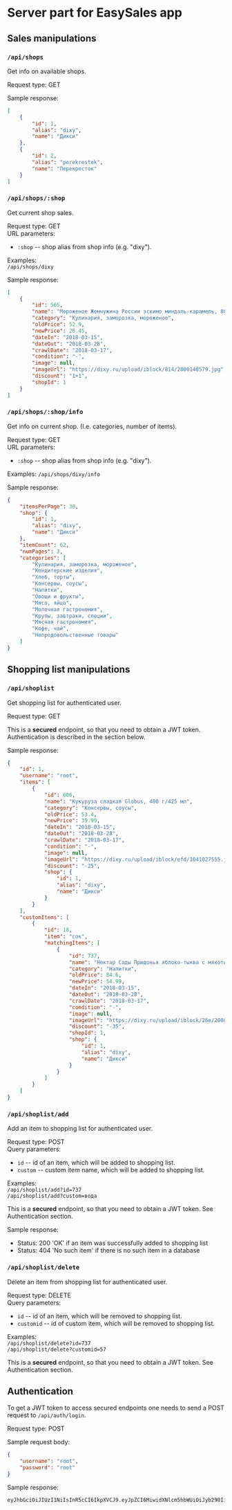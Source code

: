 # Server part for EasySales app

## Sales manipulations

### `/api/shops` 
Get info on available shops.

Request type: GET

Sample response:
```json
[
    {
        "id": 1,
        "alias": "dixy",
        "name": "Дикси"
    },
    {
        "id": 2,
        "alias": "perekrestok",
        "name": "Перекресток"
    }
]
```

### `/api/shops/:shop` 
Get current shop sales.

Request type: GET\
URL parameters:
* `:shop` -- shop alias from shop info (e.g. "dixy").

Examples:\
`/api/shops/dixy`

Sample response:
```json
[
    {
        "id": 565,
        "name": "Мороженое Жемчужина России эскимо миндаль-карамель, 80 г",
        "category": "Кулинария, заморозка, мороженое",
        "oldPrice": 52.9,
        "newPrice": 26.45,
        "dateIn": "2018-03-15",
        "dateOut": "2018-03-28",
        "crawlDate": "2018-03-17",
        "condition": "-",
        "image": null,
        "imageUrl": "https://dixy.ru/upload/iblock/814/2000148579.jpg",
        "discount": "1+1",
        "shopId": 1
    }
]
``` 

### `/api/shops/:shop/info`
Get info on current shop. (I.e. categories, number of items).

Request type: GET\
URL parameters:
* `:shop` -- shop alias from shop info (e.g. "dixy").

Examples:
`/api/shops/dixy/info`

Sample response:
```json
{
    "itemsPerPage": 30,
    "shop": {
        "id": 1,
        "alias": "dixy",
        "name": "Дикси"
    },
    "itemCount": 62,
    "numPages": 3,
    "categories": [
        "Кулинария, заморозка, мороженое",
        "Кондитерские изделия",
        "Хлеб, торты",
        "Консервы, соусы",
        "Напитки",
        "Овощи и фрукты",
        "Мясо, яйцо",
        "Молочная гастрономия",
        "Крупы, завтраки, специи",
        "Мясная гастрономия",
        "Кофе, чай",
        "Непродовольственные товары"
    ]
}
```

## Shopping list manipulations

### `/api/shoplist`
Get shopping list for authenticated user.

Request type: GET

This is a **secured** endpoint, so that you need to obtain
a JWT token. Authentication is described in the section below.

Sample response:
```json
{
    "id": 1,
    "username": "root",
    "items": [
        {
            "id": 606,
            "name": "Кукуруза сладкая Globus, 400 г/425 мл",
            "category": "Консервы, соусы",
            "oldPrice": 53.4,
            "newPrice": 39.99,
            "dateIn": "2018-03-15",
            "dateOut": "2018-03-28",
            "crawlDate": "2018-03-17",
            "condition": "-",
            "image": null,
            "imageUrl": "https://dixy.ru/upload/iblock/efd/1041027555.jpg",
            "discount": "-25",
            "shop": {
                "id": 1,
                "alias": "dixy",
                "name": "Дикси"
            }
        }
    ],
    "customItems": [
        {
            "id": 18,
            "item": "сок",
            "matchingItems": [
                {
                    "id": 737,
                    "name": "Нектар Сады Придонья яблоко-тыква с мякотью; яблоко-морковь; яблоко-алыча с мякотью; сок томатный, 1 л",
                    "category": "Напитки",
                    "oldPrice": 84.6,
                    "newPrice": 54.99,
                    "dateIn": "2018-03-15",
                    "dateOut": "2018-03-28",
                    "crawlDate": "2018-03-17",
                    "condition": "-",
                    "image": null,
                    "imageUrl": "https://dixy.ru/upload/iblock/26e/2000223786.jpg",
                    "discount": "-35",
                    "shopId": 1,
                    "shop": {
                        "id": 1,
                        "alias": "dixy",
                        "name": "Дикси"
                    }
                }               
            ]
        }
    ]
}
```

### `/api/shoplist/add`
Add an item to shopping list for authenticated user.

Request type: POST\
Query parameters:
* `id` -- id of an item, which will be added to shopping list.
* `custom` -- custom item name, which will be added to shopping list.

Examples:\
`/api/shoplist/add?id=737`\
`/api/shoplist/add?custom=вода`

This is a **secured** endpoint, so that you need to obtain
a JWT token. See Authentication section. 

Sample response:
* Status: 200 'OK' if an item was successfully added to shopping list
* Status: 404 'No such item' if there is no such item in a database

### `/api/shoplist/delete`
Delete an item from shopping list for authenticated user.

Request type: DELETE\
Query parameters:
* `id` -- id of an item, which will be removed to shopping list.
* `customid` -- id of custom item, which will be removed to shopping list.

Examples:\
`/api/shoplist/delete?id=737`\
`/api/shoplist/delete?customid=57`

This is a **secured** endpoint, so that you need to obtain
a JWT token. See Authentication section. 

## Authentication

To get a JWT token to access secured endpoints one needs to send a 
POST request to `/api/auth/login`.

Request type: POST

Sample request body:
```json
{
	"username": "root",
	"password": "root"
}
```

Sample response:
```
eyJhbGciOiJIUzI1NiIsInR5cCI6IkpXVCJ9.eyJpZCI6MiwidXNlcm5hbWUiOiJyb290IiwiaWF0IjoxNTIxNDg5MDg0fQ.eyx6jxlIDkY7XVFBvitxFtoY55dqYQ2xbHVVPnJ046c
```
